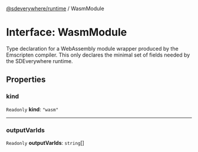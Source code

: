 [@sdeverywhere/runtime](../index.md) / WasmModule

# Interface: WasmModule

Type declaration for a WebAssembly module wrapper produced
by the Emscripten compiler.  This only declares the minimal
set of fields needed by the SDEverywhere runtime.

## Properties

### kind

 `Readonly` **kind**: ``"wasm"``

___

### outputVarIds

 `Readonly` **outputVarIds**: `string`[]
